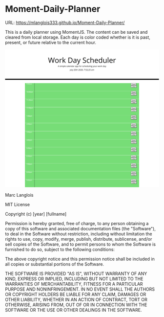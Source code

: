 # Moment-Daily-Planner
 URL: https://mlanglois333.github.io/Moment-Daily-Planner/

This is a daily planner using MomentJS. The content can be saved and cleared from local storage.
Each day is color coded whether is it is past, present, or future relative to the current hour. 

![Alt text](Work-Day-Scheduler.png?raw=true "Screenshot")

Marc Langlois

MIT License

Copyright (c) [year] [fullname]

Permission is hereby granted, free of charge, to any person obtaining a copy
of this software and associated documentation files (the "Software"), to deal
in the Software without restriction, including without limitation the rights
to use, copy, modify, merge, publish, distribute, sublicense, and/or sell
copies of the Software, and to permit persons to whom the Software is
furnished to do so, subject to the following conditions:

The above copyright notice and this permission notice shall be included in all
copies or substantial portions of the Software.

THE SOFTWARE IS PROVIDED "AS IS", WITHOUT WARRANTY OF ANY KIND, EXPRESS OR
IMPLIED, INCLUDING BUT NOT LIMITED TO THE WARRANTIES OF MERCHANTABILITY,
FITNESS FOR A PARTICULAR PURPOSE AND NONINFRINGEMENT. IN NO EVENT SHALL THE
AUTHORS OR COPYRIGHT HOLDERS BE LIABLE FOR ANY CLAIM, DAMAGES OR OTHER
LIABILITY, WHETHER IN AN ACTION OF CONTRACT, TORT OR OTHERWISE, ARISING FROM,
OUT OF OR IN CONNECTION WITH THE SOFTWARE OR THE USE OR OTHER DEALINGS IN THE
SOFTWARE.
